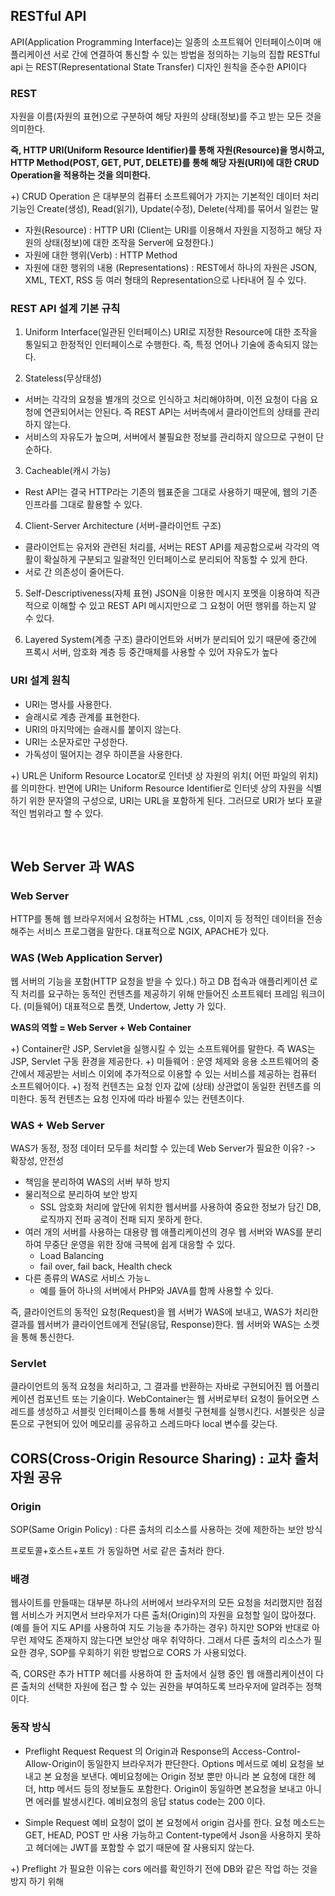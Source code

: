 ## RESTful API

API(Application Programming Interface)는 일종의 소프트웨어 인터페이스이며 애플리케이션 서로 간에 연결하여 통신할 수 있는 방법을 정의하는 기능의 집합 
RESTful api 는 REST(Representational State Transfer) 디자인 원칙을 준수한 API이다

 
### REST
자원을 이름(자원의 표현)으로 구분하여 해당 자원의 상태(정보)를 주고 받는 모든 것을 의미한다.

**즉, HTTP URI(Uniform Resource Identifier)를 통해 자원(Resource)을 명시하고, HTTP Method(POST, GET, PUT, DELETE)를 통해 해당 자원(URI)에 대한 CRUD Operation을 적용하는 것을 의미한다.**

+) CRUD Operation 은 대부분의 컴퓨터 소프트웨어가 가지는 기본적인 데이터 처리 기능인 Create(생성), Read(읽기), Update(수정), Delete(삭제)를 묶어서 일컫는 말

- 자원(Resource) : HTTP URI (Client는 URI를 이용해서 자원을 지정하고 해당 자원의 상태(정보)에 대한 조작을 Server에 요청한다.)
- 자원에 대한 행위(Verb) : HTTP Method 
- 자원에 대한 행위의 내용 (Representations) : REST에서 하나의 자원은 JSON, XML, TEXT, RSS 등 여러 형태의 Representation으로 나타내어 질 수 있다.

### REST API 설계 기본 규칙
1. Uniform Interface(일관된 인터페이스)
URI로 지정한 Resource에 대한 조작을 통일되고 한정적인 인터페이스로 수행한다. 즉, 특정 언어나 기술에 종속되지 않는다.
 
2. Stateless(무상태성)
- 서버는 각각의 요청을 별개의 것으로 인식하고 처리해야하며, 이전 요청이 다음 요청에 연관되어서는 안된다. 즉 REST API는 서버측에서 클라이언트의 상태를 관리하지 않는다. 
- 서비스의 자유도가 높으며, 서버에서 불필요한 정보를 관리하지 않으므로 구현이 단순하다.

3. Cacheable(캐시 가능)
- Rest API는 결국 HTTP라는 기존의 웹표준을 그대로 사용하기 때문에, 웹의 기존 인프라를 그대로 활용할 수 있다.


4. Client-Server Architecture (서버-클라이언트 구조)
- 클라이언트는 유저와 관련된 처리를, 서버는 REST API를 제공함으로써 각각의 역활이 확실하게 구분되고 일괄적인 인터페이스로 분리되어 작동할 수 있게 한다. 
- 서로 간 의존성이 줄어든다.

5. Self-Descriptiveness(자체 표현)
JSON을 이용한 메시지 포멧을 이용하여 직관적으로 이해할 수 있고 REST API 메시지만으로 그 요청이 어떤 행위를 하는지 알 수 있다.

6. Layered System(계층 구조)
클라이언트와 서버가 분리되어 있기 때문에 중간에 프록시 서버, 암호화 계층 등 중간매체를 사용할 수 있어 자유도가 높다


### URI 설계 원칙
- URI는 명사를 사용한다.
- 슬래시로 계층 관계를 표현한다.
- URI의 마지막에는 슬래시를 붙이지 않는다.
- URI는 소문자로만 구성한다.
- 가독성이 떨어지는 경우 하이픈을 사용한다.


+) URL은 Uniform Resource Locator로 인터넷 상 자원의 위치( 어떤 파일의 위치)를 의미한다. 반면에 URI는 Uniform Resource Identifier로 인터넷 상의 자원을 식별하기 위한 문자열의 구성으로, URI는 URL을 포함하게 된다. 그러므로 URI가 보다 포괄적인 범위라고 할 수 있다.

<br>

## Web Server 과 WAS

### Web Server
HTTP를 통해 웹 브라우저에서 요청하는 HTML ,css, 이미지 등 정적인 데이터을 전송해주는 서비스 프로그램을 말한다. 대표적으로 NGIX, APACHE가 있다.

### WAS (Web Application Server)
웹 서버의 기능을 포함(HTTP 요청을 받을 수 있다.) 하고 DB 접속과 애플리케이션 로직 처리를 요구하는 동적인 컨텐츠를 제공하기 위해 만들어진 소프트웨터 프레임 워크이다. (미들웨어)
대표적으로 톰캣, Undertow, Jetty 가 있다.

**WAS의 역할 = Web Server + Web Container**

+) Container란 JSP, Servlet을 실행시킬 수 있는 소프트웨어를 말한다. 즉 WAS는 JSP, Servlet 구동 환경을 제공한다.
+) 미들웨어 : 운영 체제와 응용 소프트웨어의 중간에서 제공받는 서비스 이외에 추가적으로 이용할 수 있는 서비스를 제공하는 컴퓨터 소프트웨어이다.
+) 정적 컨텐츠는 요청 인자 값에 (상태) 상관없이 동일한 컨텐츠를 의미한다. 동적 컨텐츠는 요청 인자에 따라 바뀔수 있는 컨텐츠이다.

### WAS + Web Server
WAS가 동정, 정정 데이터 모두를 처리할 수 있는데 Web Server가 필요한 이유? -> 확장성, 안전성

- 책임을 분리하여 WAS의 서버 부하 방지
- 물리적으로 분리하여 보안 방지
  - SSL 암호화 처리에 앞단에 위치한 웹서버를 사용하여 중요한 정보가 담긴 DB, 로직까지 전파 공격이 전패 되지 못하게 한다.
- 여러 개의 서버를 사용하는 대용량 웹 애플리케이션의 경우 웹 서버와 WAS를 분리하여 무중단 운영을 위한 장애 극복에 쉽게 대응할 수 있다.
  - Load Balancing
  - fail over, fail back, Health check
- 다른 종류의 WAS로 서비스 가능ㄴ
  - 예를 들어 하나의 서버에서 PHP와 JAVA를 함께 사용할 수 있다.

즉, 클라이언트의 동적인 요청(Request)을 웹 서버가 WAS에 보내고, WAS가 처리한 결과를 웹서버가 클라이언트에게 전달(응답, Response)한다. 웹 서버와 WAS는 소켓을 통해 통신한다.

### Servlet
클라이언트의 동적 요청을 처리하고, 그 결과를 반환하는 자바로 구현되어진 웹 어플리케이션 컴포넌트 또는 기술이다.
WebContainer는 웹 서버로부터 요청이 들어오면 스레드를 생성하고 서블릿 인터페이스를 통해 서블릿 구현체를 실행시킨다.  서블릿은 싱글톤으로 구현되어 있어 메모리를 공유하고 스레드마다 local 변수를 갖는다.


## CORS(Cross-Origin Resource Sharing) : 교차 출처 자원 공유

### Origin

SOP(Same Origin Policy) : 다른 출처의 리소스를 사용하는 것에 제한하는 보안 방식

프로토콜+호스트+포트 가 동일하면 서로 같은 출처라 한다.

### 배경
 웹사이트를 만들때는 대부분 하나의 서버에서 브라우저의 모든 요청을 처리했지만 점점 웹 서비스가 커지면서 브라우저가 다른 출처(Origin)의 자원을 요청할 일이 많아졌다. (예를 들어 지도 API를 사용하여 지도 기능을 추가하는 경우) 하지만 SOP와 반대로 아무런 제약도 존재하지 않는다면 보안상 매우 취약하다. 그래서 다른 출처의 리소스가 필요한 경우,  SOP를 우회하기 위한 방법으로 CORS 가 사용되었다.

즉, CORS란 추가 HTTP 헤더를 사용하여 한 출처에서 실행 중인 웹 애플리케이션이 다른 출처의 선택한 자원에 접근 할 수 있는 권한을 부여하도록 브라우저에 알려주는 정책이다.

### 동작 방식
- Preflight Request
Request 의  Origin과 Response의 Access-Control-Allow-Origin이 동일한지 브라우저가 판단한다.
Options 메서드로 예비 요청을 보내고 본 요청을 보낸다. 예비요청에는 Origin 정보 뿐만 아니라 본 요청에 대한 헤더, http 메서드 등의 정보들도 포함한다. Origin이 동일하면 본요청을 보내고 아니면 에러를 발생시킨다. 예비요청의 응답 status code는 200 이다.

- Simple Request
예비 요청이 없이 본 요청에서 origin 검사를 한다. 요청 메소드는 GET, HEAD, POST 만 사용 가능하고 Content-type에서 Json을 사용하지 못하고 헤더에는 JWT를 포함할 수 없기 때문에 잘 사용되지 않는다.

+) Preflight 가 필요한 이유는 cors 에러를 확인하기 전에 DB와 같은 작업 하는 것을 방지 하기 위해

